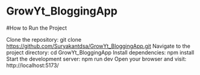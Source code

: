 # GrowYt_BloggingApp

#How to Run the Project

Clone the repository: git clone https://github.com/Suryakantdsa/GrowYt_BloggingApp.git
Navigate to the project directory: cd GrowYt_BloggingApp
Install dependencies: npm install
Start the development server: npm run dev
Open your browser and visit: http://localhost:5173/
